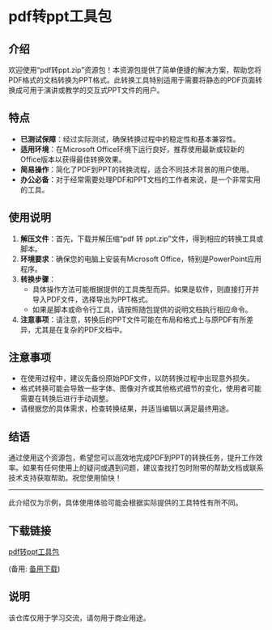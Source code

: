 # pdf转ppt工具包

## 介绍

欢迎使用“pdf转ppt.zip”资源包！本资源包提供了简单便捷的解决方案，帮助您将PDF格式的文档转换为PPT格式。此转换工具特别适用于需要将静态的PDF页面转换成可用于演讲或教学的交互式PPT文件的用户。

## 特点

- **已测试保障**：经过实际测试，确保转换过程中的稳定性和基本兼容性。
- **适用环境**：在Microsoft Office环境下运行良好，推荐使用最新或较新的Office版本以获得最佳转换效果。
- **简易操作**：简化了PDF到PPT的转换流程，适合不同技术背景的用户使用。
- **办公必备**：对于经常需要处理PDF和PPT文档的工作者来说，是一个非常实用的工具。

## 使用说明

1. **解压文件**：首先，下载并解压缩“pdf 转 ppt.zip”文件，得到相应的转换工具或脚本。
2. **环境要求**：确保您的电脑上安装有Microsoft Office，特别是PowerPoint应用程序。
3. **转换步骤**：
   - 具体操作方法可能根据提供的工具类型而异。如果是软件，则直接打开并导入PDF文件，选择导出为PPT格式。
   - 如果是脚本或命令行工具，请按照随包提供的说明文档执行相应命令。
4. **注意事项**：请注意，转换后的PPT文件可能在布局和格式上与原PDF有所差异，尤其是在复杂的PDF文档中。

## 注意事项

- 在使用过程中，建议先备份原始PDF文件，以防转换过程中出现意外损失。
- 格式转换可能会导致一些字体、图像对齐或其他格式细节的变化，使用者可能需要在转换后进行手动调整。
- 请根据您的具体需求，检查转换结果，并适当编辑以满足最终用途。

## 结语

通过使用这个资源包，希望您可以高效地完成PDF到PPT的转换任务，提升工作效率。如果有任何使用上的疑问或遇到问题，建议查找打包时附带的帮助文档或联系技术支持获取帮助。祝您使用愉快！

---

此介绍仅为示例，具体使用体验可能会根据实际提供的工具特性有所不同。

## 下载链接
[pdf转ppt工具包](https://pan.quark.cn/s/e5ccb225af79) 

(备用: [备用下载](https://pan.baidu.com/s/1VydWlwFXW-JeI-uCTdj0qw?pwd=1234))

## 说明

该仓库仅用于学习交流，请勿用于商业用途。
